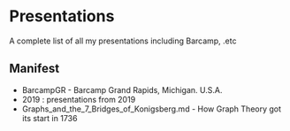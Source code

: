 # Presentations
A complete list of all my presentations including Barcamp, .etc


## Manifest

- BarcampGR - Barcamp Grand Rapids, Michigan. U.S.A.
- 2019 : presentations from 2019
- Graphs_and_the_7_Bridges_of_Konigsberg.md - How Graph Theory got its start in 1736


